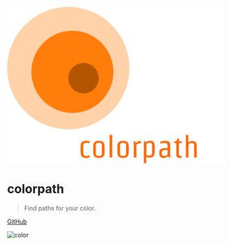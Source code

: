 ![logo](logo.png)

# colorpath

> Find paths for your color.

[GitHub](https://github.com/Leopoldthecoder/colorpath)

![color](#ffb733)